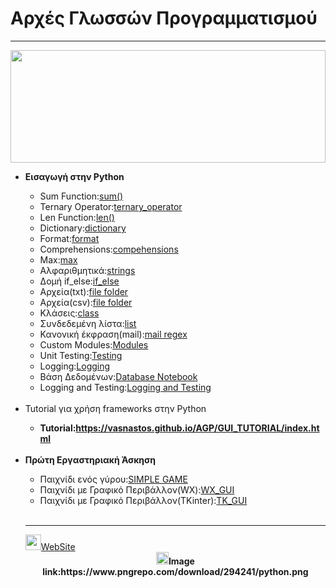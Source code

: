 <html>
<body>
<h1>Αρχές Γλωσσών Προγραμματισμού</h1>
<hr>
<img src="https://s3-us-west-2.amazonaws.com/hahmoo-us-west-2-prod-wordpress-assets/wp-content/uploads/2019/09/01054150/icon-python-text-color-horz.png" width="100%" height="180px">
<ul>
<li><b>Εισαγωγή στην Python</b></li>
<ul>
 <li>Sum Function:<a href="Basics/sum.py">sum()</a></li>
 <li>Ternary Operator:<a href="Basics/ternary_operator.py" target="_blank">ternary_operator</a></li>
 <li>Len Function:<a href="Basics/len.py" target="_blank">len()</a></li>
 <li>Dictionary:<a href="Basics/dictionary.py" target="_blank">dictionary</a></li>
 <li>Format:<a href="Basics/format.py" target="_blank">format</a></li>
 <li>Comprehensions:<a href="Basics/compehensions.py">compehensions</a></li>
 <li>Max:<a href="Basics/max.py">max</a></li>
<li>Αλφαριθμητικά:<a href="Basics/strings.py" target="_blank">strings</a></li>
<li>Δομή if_else:<a href="Basics/if_else.py" target="_blank">if_else</a></li>
<li>Αρχεία(txt):<a href="Basics/file(txt)" target="_blank">file folder</a></li>
<li>Αρχεία(csv):<a href="Basics/file(csv)" target="_blank">file folder</a></li>
<li>Κλάσεις:<a href="Basics/class.py" target="_blank">class</a></li>
<li>Συνδεδεμένη λίστα:<a href="Basics/linked_list.py" target="_blank">list</a></li>
<li>Κανονική έκφραση(mail):<a href="Basics/mail.py" target="_blank">mail regex</a></li>
<li>Custom Modules:<a href="Basics/modules" target="_blank">Modules</a></li>
<li>Unit Testing:<a href="Basics/testing.py" target="_blank">Testing</a></li>
<li>Logging:<a href="Basics/Logging.py" target="_blank">Logging</a></li>
 <li>Βάση Δεδομένων:<a href="Basics/database.ipynb" target="_blank">Database Notebook</a></li>
 <li>Logging and Testing:<a href="Logs_And_Tests" target="_blank">Logging and Testing</a></li>
</ul>
 <br>
 <li>Tutorial για χρήση frameworks στην Python</li>
 <ul>
  <li>
   <b>Tutorial:<a href="https://vasnastos.github.io/AGP/GUI_TUTORIAL/index.html">https://vasnastos.github.io/AGP/GUI_TUTORIAL/index.html</a></b></li>
 </ul>
<br>
<li><b>Πρώτη Εργαστηριακή Άσκηση</b></li>
<ul>
<li>Παιχνίδι ενός γύρου:<a href="RPS/RPS_TERMINAL" target="_blank">SIMPLE GAME</a></li>
<li>Παιχνίδι με Γραφικό Περιβάλλον(WX):<a href="RPS/wxWidgets" target="_blank">WX_GUI</a></li>
<li>Παιχνίδι με Γραφικό Περιβάλλον(TKinter):<a href="RPS/RPS_TKINTER" target="_blank">TK_GUI</a></li>
</ul>
 <br>
 <hr>
<a href="https://icons-for-free.com/iconfiles/png/512/internet+web+website+icon-1320183419780460914.png"><img src="https://img.icons8.com/ios/452/domain.png" width="25px" height=25px>WebSite</a><br>
  <center>
 <b><img src="https://www.freeiconspng.com/thumbs/info-icon/info-icon-6.png" width="20px" height="20px"/>Image link:https://www.pngrepo.com/download/294241/python.png</b>
</center>
</body>
</html>
